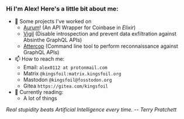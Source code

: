 ### Hi I'm Alex! Here's a little bit about me:

- 🔭 Some projects I've worked on
  - [Aurum](https://github.com/alex0112/aurum)! (An API Wrapper for Coinbase in *Elixir*)
  - [Vigil](https://github.com/podium/vigil) (Disable introspection and prevent data exfiltration against Absinthe GraphQL APIs)
  - [Attercop](https://github.com/podium/attercop) (Command line tool to perform reconnaissance against GraphQL APIs)
- 📫 How to reach me: 
  - Email: `alex0112 at protonmail.com`
  - Matrix `@kingsfoil:matrix.kingsfoil.org`
  - Mastodon `@kingsfoil@fosstodon.org`
  - Gitea `https://gitea.com/kingsfoil`
- 📕 Currently reading:
  - A lot of things


*Real stupidity beats Artificial Intelligence every time. -- Terry Pratchett*
